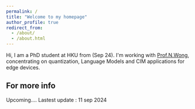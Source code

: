 ```yaml
---
permalink: /
title: "Welcome to my homepage"
author_profile: true
redirect_from: 
  - /about/
  - /about.html
---
```


Hi, I am a PhD student at HKU from (Sep 24). I'm working with [Prof.N.Wong](https://www.eee.hku.hk/~nwong/), concentrating on quantization, Language Models and CIM applications for edge devices.


For more info
------
Upcoming....
Lastest update : 11 sep 2024
